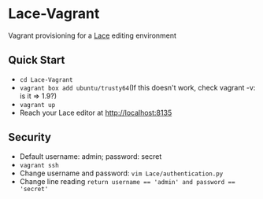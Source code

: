 # Lace-Vagrant
Vagrant provisioning for a [Lace](https://github.com/brobertson/Lace)  editing environment

## Quick Start
- `cd Lace-Vagrant`
- `vagrant box add ubuntu/trusty64`(If this doesn't work, check vagrant -v: is it => 1.9?)
- `vagrant up`
- Reach your Lace editor at [http://localhost:8135](http://localhost:8135)

## Security
- Default username: admin; password: secret
- `vagrant ssh`
- Change username and password:
`vim Lace/authentication.py`
- Change line reading `return username == 'admin' and password == 'secret'`



